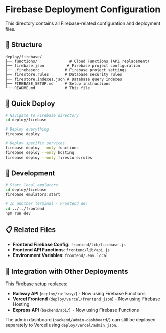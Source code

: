 # Firebase Deployment Configuration

This directory contains all Firebase-related configuration and deployment files.

## 📁 Structure

```
deploy/firebase/
├── functions/              # Cloud Functions (API replacement)
├── firebase.json          # Firebase project configuration
├── .firebaserc           # Firebase project settings
├── firestore.rules       # Database security rules
├── firestore.indexes.json # Database query indexes
├── FIREBASE_SETUP.md     # Setup instructions
└── README.md             # This file
```

## 🚀 Quick Deploy

```bash
# Navigate to Firebase directory
cd deploy/firebase

# Deploy everything
firebase deploy

# Deploy specific services
firebase deploy --only functions
firebase deploy --only hosting
firebase deploy --only firestore:rules
```

## 🔧 Development

```bash
# Start local emulators
cd deploy/firebase
firebase emulators:start

# In another terminal - Frontend dev
cd ../../frontend
npm run dev
```

## 📋 Related Files

- **Frontend Firebase Config**: `frontend/lib/firebase.js`
- **Frontend API Functions**: `frontend/lib/api.js`
- **Environment Variables**: `frontend/.env.local`

## 🔗 Integration with Other Deployments

This Firebase setup replaces:
- **Railway API** (`deploy/railway/`) - Now using Firebase Functions
- **Vercel Frontend** (`deploy/vercel/frontend.json`) - Now using Firebase Hosting
- **Express API** (`backend/api/`) - Now using Firebase Functions

The admin dashboard (`backend/admin-dashboard/`) can still be deployed separately to Vercel using `deploy/vercel/admin.json`.